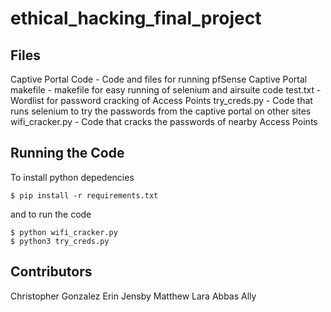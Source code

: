 # ethical_hacking_final_project

## Files
Captive Portal Code - Code and files for running pfSense Captive Portal
makefile - makefile for easy running of selenium and airsuite code
test.txt - Wordlist for password cracking of Access Points 
try_creds.py - Code that runs selenium to try the passwords from the captive portal on other sites
wifi_cracker.py - Code that cracks the passwords of nearby Access Points 

## Running the Code

To install python depedencies
```
$ pip install -r requirements.txt
```
and to run the code
```
$ python wifi_cracker.py
$ python3 try_creds.py
```

## Contributors
Christopher Gonzalez
Erin Jensby
Matthew Lara
Abbas Ally
